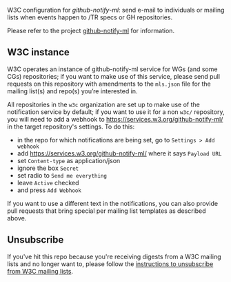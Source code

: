 W3C configuration for *github-notify-ml*: send e-mail to individuals or mailing lists when events happen to /TR specs or GH repositories.

Please refer to the project [github-notify-ml](https://github.com/dontcallmedom/github-notify-ml/) for information.

## W3C instance
W3C operates an instance of github-notify-ml service for WGs (and some CGs) repositories; if you want to make use of this service, please send pull requests on this repository with amendments to the <code>mls.json</code> file for the mailing list(s) and repo(s) you’re interested in.

All repositories in the `w3c` organization are set up to make use of the notification service by default; if you want to use it for a non `w3c/` repository, you will need to add a webhook to https://services.w3.org/github-notify-ml/ in the target repository's settings. To do this:
* in the repo for which notifications are being set, go to `Settings > Add webhook`
* add https://services.w3.org/github-notify-ml/ where it says `Payload URL`
* set `Content-type` as application/json
* ignore the box `Secret`
* set radio to `Send me everything`
* leave `Active` checked
* and press `Add Webhook`

If you want to use a different text in the notifications, you can also provide pull requests that bring special per mailing list templates as described above.

## Unsubscribe

If you've hit this repo because you're receiving digests from a W3C mailing lists and no longer want to, please follow the [instructions to unsubscribe from W3C mailing lists](https://www.w3.org/Mail/Request#unsubscribe).